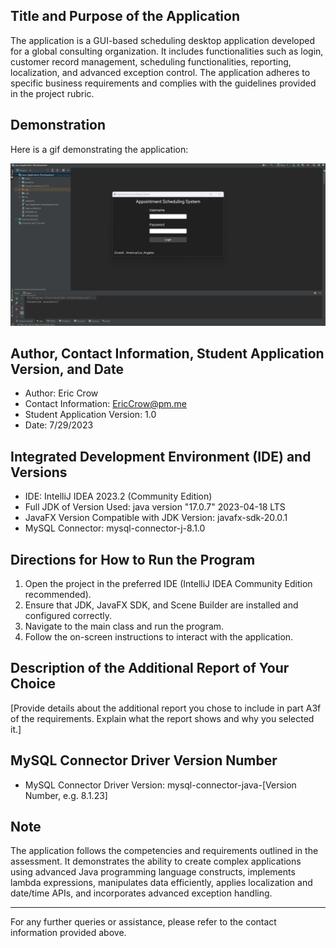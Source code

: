 ## Title and Purpose of the Application
The application is a GUI-based scheduling desktop application developed for a global consulting organization. It includes functionalities such as login, customer record management, scheduling functionalities, reporting, localization, and advanced exception control. The application adheres to specific business requirements and complies with the guidelines provided in the project rubric.

## Demonstration
Here is a gif demonstrating the application:

![](https://raw.githubusercontent.com/EricJamesCrow/Appointment-Scheduling-System-University-Project/main/images/project_demo.gif)

## Author, Contact Information, Student Application Version, and Date
- Author: Eric Crow
- Contact Information: EricCrow@pm.me
- Student Application Version: 1.0
- Date: 7/29/2023

## Integrated Development Environment (IDE) and Versions
- IDE: IntelliJ IDEA 2023.2 (Community Edition)
- Full JDK of Version Used: java version "17.0.7" 2023-04-18 LTS
- JavaFX Version Compatible with JDK Version: javafx-sdk-20.0.1
- MySQL Connector: mysql-connector-j-8.1.0

## Directions for How to Run the Program
1. Open the project in the preferred IDE (IntelliJ IDEA Community Edition recommended).
2. Ensure that JDK, JavaFX SDK, and Scene Builder are installed and configured correctly.
3. Navigate to the main class and run the program.
4. Follow the on-screen instructions to interact with the application.

## Description of the Additional Report of Your Choice
[Provide details about the additional report you chose to include in part A3f of the requirements. Explain what the report shows and why you selected it.]

## MySQL Connector Driver Version Number
- MySQL Connector Driver Version: mysql-connector-java-[Version Number, e.g. 8.1.23]

## Note
The application follows the competencies and requirements outlined in the assessment. It demonstrates the ability to create complex applications using advanced Java programming language constructs, implements lambda expressions, manipulates data efficiently, applies localization and date/time APIs, and incorporates advanced exception handling.

---

For any further queries or assistance, please refer to the contact information provided above.
